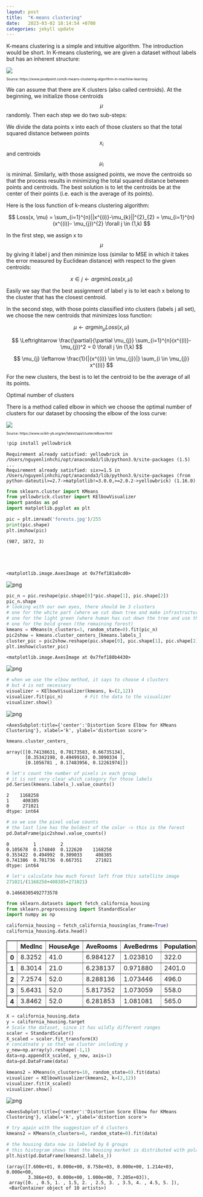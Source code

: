 ```yaml
---
layout: post
title:  "K-means clustering"
date:   2023-03-02 18:14:54 +0700
categories: jekyll update
---
```


K-means clustering is a simple and intuitive algorithm. The introduction would be short. In K-means clustering, we are given a dataset without labels but has an inherent structure:

<img src='https://static.javatpoint.com/tutorial/machine-learning/images/k-means-clustering-algorithm-in-machine-learning.png'>

<p  style="font-size:9px">Source: https://www.javatpoint.com/k-means-clustering-algorithm-in-machine-learning</p>

We can assume that there are K clusters (also called centroids). At the beginning, we initialize those centroids $$ \mu $$ randomly. Then each step we do two sub-steps:

We divide the data points x into each of those clusters so that the total squared distance between points $$ x_{i} $$ and centroids $$ \mu_{i} $$ is minimal. 
Similarly, with those assigned points, we move the centroids so that the process results in minimizing the total squared distance between points and centroids. The best solution is to let the centroids be at the center of their points (i.e. each is the average of its points). 

Here is the loss function of k-means clustering algorithm:

$$ Loss(x, \mu) = \sum_{i=1}^{n}||x^{(i)}-\mu_{k}||^{2}_{2} = \mu_{i=1}^{n}(x^{(i)}- \mu_{j})^{2}  \forall j \in (1,k) $$

In the first step, we assign x to $$ \mu $$ by giving it label j and then minimize loss (similar to MSE in which it takes the error measured by Euclidean distance) with respect to the given centroids:

$$ x \in j \leftarrow arg min Loss(x, \mu) $$

Easily we say that the best assignment of label y is to let each x belong to the cluster that has the closest centroid.

In the second step, with those points classified into clusters (labels j all set), we choose the new centroids that minimizes loss function:

$$ \mu \leftarrow arg min_{\mu} Loss(x, \mu) $$

$$ \Leftrightarrow \frac{\partial}{\partial \mu_{j}} \sum_{i=1}^{n}(x^{(i)}- \mu_{j})^2 = 0  \forall j \in (1,k) $$

$$ \mu_{j} \leftarrow \frac{1}{|{x^{(i)} \in \mu_{j}}|} \sum_{i \in \mu_{j}} x^{(i)} $$

For the new clusters, the best is to let the centroid to be the average of all its points.

Optimal number of clusters

There is a method called elbow in which we choose the optimal number of clusters for our dataset by choosing the elbow of the loss curve:

<img src='https://www.scikit-yb.org/en/latest/_images/elbow-4.png'>

<p   style="font-size:9px"> Source: https://www.scikit-yb.org/en/latest/api/cluster/elbow.html </p>


```python
!pip install yellowbrick
```

    Requirement already satisfied: yellowbrick in /Users/nguyenlinhchi/opt/anaconda3/lib/python3.9/site-packages (1.5)
    ...
    Requirement already satisfied: six>=1.5 in /Users/nguyenlinhchi/opt/anaconda3/lib/python3.9/site-packages (from python-dateutil>=2.7->matplotlib!=3.0.0,>=2.0.2->yellowbrick) (1.16.0)



```python
from sklearn.cluster import KMeans
from yellowbrick.cluster import KElbowVisualizer
import pandas as pd
import matplotlib.pyplot as plt

```


```python
pic = plt.imread('forests.jpg')/255
print(pic.shape)
plt.imshow(pic)

```

    (987, 1872, 3)





    <matplotlib.image.AxesImage at 0x7fef181a8cd0>




    
![png](Kmeans_files/Kmeans_2_2.png)
    



```python
pic_n = pic.reshape(pic.shape[0]*pic.shape[1], pic.shape[2])
pic_n.shape
# looking with our own eyes, there should be 3 clusters
# one for the white part (where we cut down tree and make infrastructure)
# one for the light green (where human has cut down the tree and use the land for civil purpose)
# one for the bold green (the remaining forest)
kmeans = KMeans(n_clusters=3, random_state=0).fit(pic_n)
pic2show = kmeans.cluster_centers_[kmeans.labels_]
cluster_pic = pic2show.reshape(pic.shape[0], pic.shape[1], pic.shape[2])
plt.imshow(cluster_pic)

```




    <matplotlib.image.AxesImage at 0x7fef180b4430>




    
![png](Kmeans_files/Kmeans_3_1.png)
    



```python
# when we use the elbow method, it says to choose 4 clusters
# but 4 is not necessary
visualizer = KElbowVisualizer(kmeans, k=(2,12))
visualizer.fit(pic_n)        # Fit the data to the visualizer
visualizer.show()  
```


    
![png](Kmeans_files/Kmeans_4_0.png)
    





    <AxesSubplot:title={'center':'Distortion Score Elbow for KMeans Clustering'}, xlabel='k', ylabel='distortion score'>




```python
kmeans.cluster_centers_
```




    array([[0.74138631, 0.70173583, 0.66735134],
           [0.35342198, 0.49499163, 0.3090334 ],
           [0.1056781 , 0.17483956, 0.12261974]])




```python
# let's count the number of pixels in each group
# it is not very clear which category for those labels
pd.Series(kmeans.labels_).value_counts()

```




    2    1168258
    1     408385
    0     271021
    dtype: int64




```python
# so we use the pixel value counts
# the last line has the boldest of the color -> this is the forest
pd.DataFrame(pic2show).value_counts()
```




    0         1         2       
    0.105678  0.174840  0.122620    1168258
    0.353422  0.494992  0.309033     408385
    0.741386  0.701736  0.667351     271021
    dtype: int64




```python
# let's calculate how much forest left from this satellite image
271021/(1168258+408385+271021)
```




    0.14668305492773578




```python
from sklearn.datasets import fetch_california_housing
from sklearn.preprocessing import StandardScaler
import numpy as np

```


```python
california_housing = fetch_california_housing(as_frame=True)
california_housing.data.head()
```




<div>
<style scoped>
    .dataframe tbody tr th:only-of-type {
        vertical-align: middle;
    }

    .dataframe tbody tr th {
        vertical-align: top;
    }

    .dataframe thead th {
        text-align: right;
    }
</style>
<table border="1" class="dataframe">
  <thead>
    <tr style="text-align: right;">
      <th></th>
      <th>MedInc</th>
      <th>HouseAge</th>
      <th>AveRooms</th>
      <th>AveBedrms</th>
      <th>Population</th>
      <th>AveOccup</th>
      <th>Latitude</th>
      <th>Longitude</th>
    </tr>
  </thead>
  <tbody>
    <tr>
      <th>0</th>
      <td>8.3252</td>
      <td>41.0</td>
      <td>6.984127</td>
      <td>1.023810</td>
      <td>322.0</td>
      <td>2.555556</td>
      <td>37.88</td>
      <td>-122.23</td>
    </tr>
    <tr>
      <th>1</th>
      <td>8.3014</td>
      <td>21.0</td>
      <td>6.238137</td>
      <td>0.971880</td>
      <td>2401.0</td>
      <td>2.109842</td>
      <td>37.86</td>
      <td>-122.22</td>
    </tr>
    <tr>
      <th>2</th>
      <td>7.2574</td>
      <td>52.0</td>
      <td>8.288136</td>
      <td>1.073446</td>
      <td>496.0</td>
      <td>2.802260</td>
      <td>37.85</td>
      <td>-122.24</td>
    </tr>
    <tr>
      <th>3</th>
      <td>5.6431</td>
      <td>52.0</td>
      <td>5.817352</td>
      <td>1.073059</td>
      <td>558.0</td>
      <td>2.547945</td>
      <td>37.85</td>
      <td>-122.25</td>
    </tr>
    <tr>
      <th>4</th>
      <td>3.8462</td>
      <td>52.0</td>
      <td>6.281853</td>
      <td>1.081081</td>
      <td>565.0</td>
      <td>2.181467</td>
      <td>37.85</td>
      <td>-122.25</td>
    </tr>
  </tbody>
</table>
</div>




```python
X = california_housing.data
y = california_housing.target
# Scale the dataset, since it has wildly different ranges
scaler = StandardScaler()
X_scaled = scaler.fit_transform(X)
# concatnate y so that we cluster including y
y_new=np.array(y).reshape(-1,1)
data=np.append(X_scaled, y_new, axis=1)
data=pd.DataFrame(data)

kmeans2 = KMeans(n_clusters=10, random_state=0).fit(data)
visualizer = KElbowVisualizer(kmeans2, k=(2,12))
visualizer.fit(X_scaled)        
visualizer.show()  

```


    
![png](Kmeans_files/Kmeans_11_0.png)
    





    <AxesSubplot:title={'center':'Distortion Score Elbow for KMeans Clustering'}, xlabel='k', ylabel='distortion score'>




```python
# try again with the suggestion of 6 clusters
kmeans2 = KMeans(n_clusters=6, random_state=0).fit(data)

```


```python
# the housing data now is labeled by 6 groups
# this histogram shows that the housing market is distributed with polarity
plt.hist(pd.DataFrame(kmeans2.labels_))
```




    (array([7.600e+01, 0.000e+00, 8.758e+03, 0.000e+00, 1.214e+03, 0.000e+00,
            3.386e+03, 0.000e+00, 1.000e+00, 7.205e+03]),
     array([0. , 0.5, 1. , 1.5, 2. , 2.5, 3. , 3.5, 4. , 4.5, 5. ]),
     <BarContainer object of 10 artists>)

